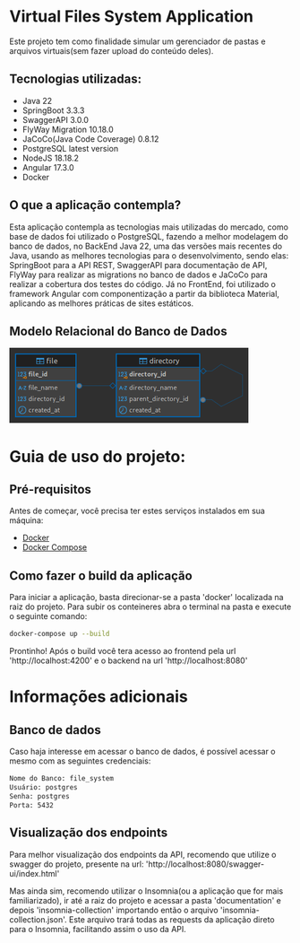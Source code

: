 # Virtual Files System Application
Este projeto tem como finalidade simular um gerenciador de pastas e arquivos virtuais(sem fazer upload do conteúdo deles).

## Tecnologias utilizadas:

- Java 22
- SpringBoot 3.3.3
- SwaggerAPI 3.0.0
- FlyWay Migration 10.18.0
- JaCoCo(Java Code Coverage) 0.8.12
- PostgreSQL latest version
- NodeJS 18.18.2
- Angular 17.3.0
- Docker

## O que a aplicação contempla?
Esta aplicação contempla as tecnologias mais utilizadas do mercado, como base de dados foi utilizado o PostgreSQL, fazendo a melhor modelagem do banco de dados, no BackEnd Java 22, uma das versões mais recentes do Java, usando as melhores tecnologias para o desenvolvimento, sendo elas: SpringBoot para a API REST, SwaggerAPI para documentação de API, FlyWay para realizar as migrations no banco de dados e JaCoCo para realizar a cobertura dos testes do código. Já no FrontEnd, foi utilizado o framework Angular com componentização a partir da biblioteca Material, aplicando as melhores práticas de sites estáticos.

## Modelo Relacional do Banco de Dados
![Modelo Relacional do Banco de Dados](documentation/database/db-diagram.png)

# Guia de uso do projeto:
## Pré-requisitos

Antes de começar, você precisa ter estes serviços instalados em sua máquina:

- [Docker](https://www.docker.com/get-started)
- [Docker Compose](https://docs.docker.com/compose/install/)

## Como fazer o build da aplicação

Para iniciar a aplicação, basta direcionar-se a pasta 'docker' localizada na raiz do projeto. Para subir os conteineres abra o terminal na pasta e execute o seguinte comando:
```bash
docker-compose up --build
```

Prontinho! Após o build você tera acesso ao frontend pela url 'http://localhost:4200' e o backend na url 'http://localhost:8080'

# Informações adicionais
## Banco de dados
Caso haja interesse em acessar o banco de dados, é possível acessar o mesmo com as seguintes credenciais:
```
Nome do Banco: file_system
Usuário: postgres
Senha: postgres
Porta: 5432
```

## Visualização dos endpoints
Para melhor visualização dos endpoints da API, recomendo que utilize o swagger do projeto, presente na url: 'http://localhost:8080/swagger-ui/index.html'

Mas ainda sim, recomendo utilizar o Insomnia(ou a aplicação que for mais familiarizado), ir até a raiz do projeto e acessar a pasta 'documentation' e depois 'insomnia-collection' importando então o arquivo 'insomnia-collection.json'. Este arquivo trará todas as requests da aplicação direto para o Insomnia, facilitando assim o uso da API.